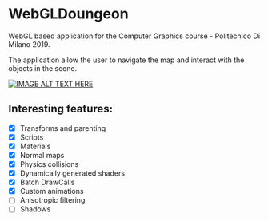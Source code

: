# WebGLDoungeon
WebGL based application for the Computer Graphics course - Politecnico Di Milano 2019.

The application allow the user to navigate the map and interact with the objects in the scene.

[![IMAGE ALT TEXT HERE](https://img.youtube.com/vi/YOUTUBE_VIDEO_ID_HERE/0.jpg)](https://www.youtube.com/watch?v=YOUTUBE_VIDEO_ID_HERE)

## Interesting features:

- [x] Transforms and parenting
- [x] Scripts
- [x] Materials
- [x] Normal maps
- [x] Physics collisions
- [x] Dynamically generated shaders
- [x] Batch DrawCalls
- [x] Custom animations
- [ ] Anisotropic filtering
- [ ] Shadows